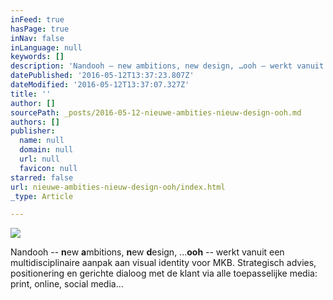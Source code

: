 ```yaml
---
inFeed: true
hasPage: true
inNav: false
inLanguage: null
keywords: []
description: 'Nandooh – new ambitions, new design, …ooh – werkt vanuit een multidisciplinaire aanpak aan visual identity voor MKB. Strategisch advies, positionering en gerichte dialoog met de klant via alle toepasselijke media: print, online, social media...'
datePublished: '2016-05-12T13:37:23.807Z'
dateModified: '2016-05-12T13:37:07.327Z'
title: ''
author: []
sourcePath: _posts/2016-05-12-nieuwe-ambities-nieuw-design-ooh.md
authors: []
publisher:
  name: null
  domain: null
  url: null
  favicon: null
starred: false
url: nieuwe-ambities-nieuw-design-ooh/index.html
_type: Article

---
```

![](https://the-grid-user-content.s3-us-west-2.amazonaws.com/f5ad7619-3554-4293-b2c0-f20898f1b0f3.jpg)

Nandooh -- **n**ew **a**mbitions, **n**ew **d**esign, ...**ooh** -- werkt vanuit een multidisciplinaire aanpak aan visual identity voor MKB. Strategisch advies, positionering en gerichte dialoog met de klant via alle toepasselijke media: print, online, social media...